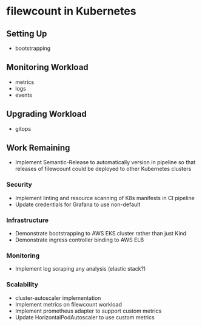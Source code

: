 # filewcount in Kubernetes

## Setting Up

- bootstrapping

## Monitoring Workload

- metrics
- logs
- events

## Upgrading Workload

- gitops

## Work Remaining

- Implement Semantic-Release to automatically version in pipeline so that releases of filewcount could be deployed to other Kubernetes clusters

### Security

- Implement linting and resource scanning of K8s manifests in CI pipeline
- Update credentials for Grafana to use non-default

### Infrastructure

- Demonstrate bootstrapping to AWS EKS cluster rather than just Kind
- Demonstrate ingress controller binding to AWS ELB

### Monitoring

- Implement log scraping any analysis (elastic stack?)

### Scalability

- cluster-autoscaler implementation
- Implement metrics on filewcount workload
- Implement prometheus adapter to support custom metrics
- Update HorizontalPodAutoscaler to use custom metrics
